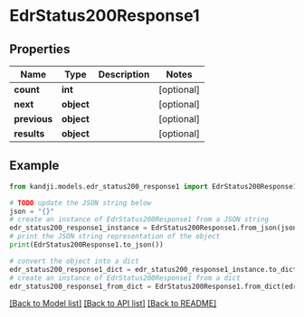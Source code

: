# EdrStatus200Response1


## Properties

Name | Type | Description | Notes
------------ | ------------- | ------------- | -------------
**count** | **int** |  | [optional] 
**next** | **object** |  | [optional] 
**previous** | **object** |  | [optional] 
**results** | **object** |  | [optional] 

## Example

```python
from kandji.models.edr_status200_response1 import EdrStatus200Response1

# TODO update the JSON string below
json = "{}"
# create an instance of EdrStatus200Response1 from a JSON string
edr_status200_response1_instance = EdrStatus200Response1.from_json(json)
# print the JSON string representation of the object
print(EdrStatus200Response1.to_json())

# convert the object into a dict
edr_status200_response1_dict = edr_status200_response1_instance.to_dict()
# create an instance of EdrStatus200Response1 from a dict
edr_status200_response1_from_dict = EdrStatus200Response1.from_dict(edr_status200_response1_dict)
```
[[Back to Model list]](../README.md#documentation-for-models) [[Back to API list]](../README.md#documentation-for-api-endpoints) [[Back to README]](../README.md)


